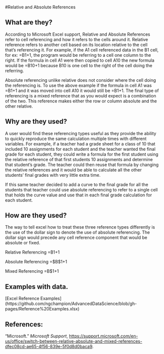 #Relative and Absolute References

## **What are they?**

<p>
According to Microsoft Excel support, Relative and Absolute References refer to cell referencing and how it refers to the cells around it. Relative reference refers to another cell based on its location relative to the cell that’s referencing it. For example, if the A1 cell referenced data in the B1 cell, for ex: =B1+1, the program would be referring to a cell one column to the right. If the formula in cell A1 were then copied to cell A10 the new formula would be =B10+1 because B10 is one cell to the right of the cell doing the referring.
  </p>
  <p>
	Absolute referencing unlike relative does not consider where the cell doing the referencing is. To use the above example if the formula in cell A1 was =B1+1 and it was moved into cell A10 it would still be =B1+1. The final type of referencing is a mixed reference that as you would expect is a combination of the two. This reference makes either the row or column absolute and the other relative. 
 </p>
  
## **Why are they used?**

<p>
	A user would find these referencing types useful as they provide the ability to quickly reproduce the same calculation multiple times with different variables. For example, if a teacher had a grade sheet for a class of 10 that included 10 assignments for each student and the teacher wanted the final grade for each student, they could write a formula for the first student using the relative reference of that first students 10 assignments and determine that student’s grade. The teacher could then reuse that formula by changing the relative references and it would be able to calculate all the other students’ final grades with very little extra time. 
</p>
<p>
	If this same teacher decided to add a curve to the final grade for all the students that teacher could use absolute referencing to refer to a single cell that holds the curve value and use that in each final grade calculation for each student.
</p>
	
	
## **How are they used?**

<p>
	The way to tell excel how to treat these three reference types differently is the use of the dollar sign to denote the use of absolute referencing. The dollar sign would precede any cell reference component that would be absolute or fixed.  
</p>
<p>
	Relative Referencing		=B1+1
</p>
<p>
	Absolute Referencing		=$B$1+1
</p>
<p>
	Mixed Referencing		=B$1+1
</p>
	
## **Examples with data.**

<p>
	[Excel Reference Examples](https://github.com/ngchampion/AdvancedDataScience/blob/gh-pages/Reference%20Examples.xlsx)
</p>
	
## **References:**

“Microsoft.” _Microsoft Support_, https://support.microsoft.com/en-us/office/switch-between-relative-absolute-and-mixed-references-dfec08cd-ae65-4f56-839e-5f0d8d0baca9. 
	

